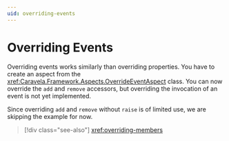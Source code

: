 ```yaml
---
uid: overriding-events
---
```

# Overriding Events

Overriding events works similarly than overriding properties. You have to create an aspect from the <xref:Caravela.Framework.Aspects.OverrideEventAspect> class. You can now override the `add` and `remove` accessors, but overriding the invocation of an event is not yet implemented.

Since overriding `add` and `remove` without `raise` is of limited use, we are skipping the example for now.

>[!div class="see-also"]
> <xref:overriding-members>